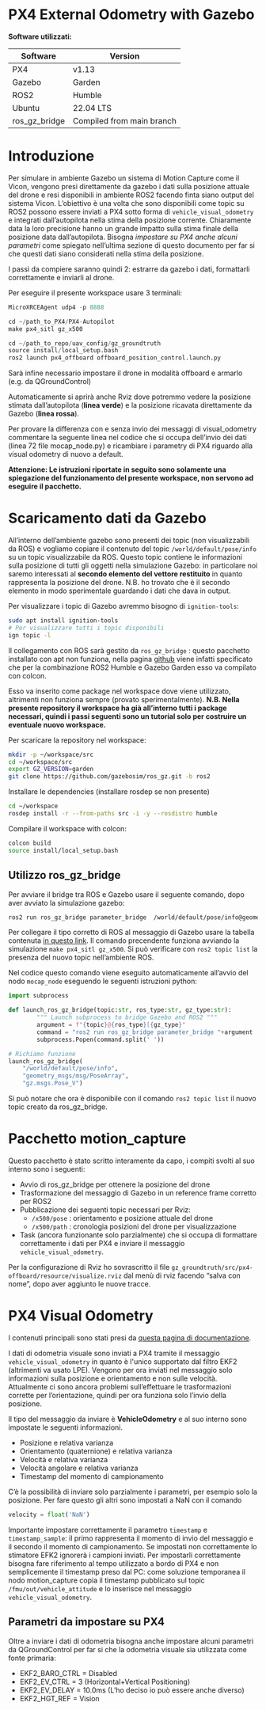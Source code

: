 # PX4 External Odometry with Gazebo

**Software utilizzati:** 

| Software | Version |
| --- | --- |
| PX4 | v1.13 |
| Gazebo | Garden |
| ROS2 | Humble |
| Ubuntu | 22.04 LTS |
| ros_gz_bridge | Compiled from main branch |

# Introduzione

Per simulare in ambiente Gazebo un sistema di Motion Capture come il Vicon, vengono presi direttamente da gazebo i dati sulla posizione attuale del drone e resi disponibili in ambiente ROS2 facendo finta siano output del sistema Vicon. L’obiettivo è una volta che sono disponibili come topic su ROS2 possono essere inviati a PX4 sotto forma di `vehicle_visual_odometry` e integrati dall’autopilota nella stima della posizione corrente. Chiaramente data la loro precisione hanno un grande impatto sulla stima finale della posizione data dall’autopilota. Bisogna *impostare su PX4 anche alcuni parametri* come spiegato nell’ultima sezione di questo documento per far si che questi dati siano considerati nella stima della posizione. 

I passi da compiere saranno quindi 2: estrarre da gazebo i dati, formattarli correttamente e inviarli al drone. 

Per eseguire il presente workspace usare 3 terminali:

```python
MicroXRCEAgent udp4 -p 8888
```

```python
cd ~/path_to_PX4/PX4-Autopilot
make px4_sitl gz_x500
```

```python
cd ~/path_to_repo/uav_config/gz_groundtruth
source install/local_setup.bash
ros2 launch px4_offboard offboard_position_control.launch.py
```

Sarà infine necessario impostare il drone in modalità offboard e armarlo (e.g. da QGroundControl)

Automaticamente si aprirà anche Rviz dove potremmo vedere la posizione stimata dall’autopilota (**linea verde**) e la posizione ricavata direttamente da Gazebo (**linea rossa**).

Per provare la differenza con e senza invio dei messaggi di visual_odometry commentare la seguente linea nel codice che si occupa dell’invio dei dati (linea 72 file mocap_node.py) e ricambiare i parametry di PX4 riguardo alla visual odometry di nuovo a default. 

**Attenzione: Le istruzioni riportate in seguito sono solamente una spiegazione del funzionamento del presente workspace, non servono ad eseguire il pacchetto.** 

# Scaricamento dati da Gazebo

All’interno dell’ambiente gazebo sono presenti dei topic (non visualizzabili da ROS) e vogliamo copiare il contenuto del topic  `/world/default/pose/info`  su un topic visualizzabile da ROS. Questo topic contiene le informazioni sulla posizione di tutti gli oggetti nella simulazione Gazebo: in particolare noi saremo interessati al **secondo elemento del vettore restituito** in quanto rappresenta la posizione del drone. N.B. ho trovato che è il secondo elemento in modo sperimentale guardando i dati che dava in output. 

Per visualizzare i topic di Gazebo avremmo bisogno di `ignition-tools`:

```bash
sudo apt install ignition-tools
# Per visualizzare tutti i topic disponibili
ign topic -l
```

Il collegamento con ROS sarà gestito da `ros_gz_bridge` :  questo pacchetto installato con apt non funziona, nella pagina [github](https://github.com/gazebosim/ros_gz) viene infatti specificato che per la combinazione ROS2 Humble e Gazebo Garden esso va compilato con colcon. 

Esso va inserito come package nel workspace dove viene utilizzato, altrimenti non funziona sempre (provato sperimentalmente). **N.B. Nella presente repository il workspace ha già all’interno tutti i package necessari, quindi i passi seguenti sono un tutorial solo per costruire un eventuale nuovo workspace.** 

Per scaricare la repository nel workspace:

```bash
mkdir -p ~/workspace/src
cd ~/workspace/src
export GZ_VERSION=garden
git clone https://github.com/gazebosim/ros_gz.git -b ros2
```

Installare le dependencies (installare rosdep se non presente)

```bash
cd ~/workspace
rosdep install -r --from-paths src -i -y --rosdistro humble
```

Compilare il workspace with colcon:

```bash
colcon build
source install/local_setup.bash
```

## Utilizzo ros_gz_bridge

Per avviare il bridge tra ROS e Gazebo usare il seguente comando, dopo aver avviato la simulazione gazebo:

```bash
ros2 run ros_gz_bridge parameter_bridge  /world/default/pose/info@geometry_msgs/msg/PoseArray[gz.msgs.Pose_V
```

Per collegare il tipo corretto di ROS al messaggio di Gazebo usare la tabella contenuta [in questo link](https://github.com/gazebosim/ros_gz/tree/ros2/ros_gz_bridge). Il comando precendente funziona avviando la simulazione `make px4_sitl gz_x500`. Si può verificare con `ros2 topic list` la presenza del nuovo topic nell’ambiente ROS.

Nel codice questo comando viene eseguito automaticamente all’avvio del nodo `mocap_node` eseguendo le seguenti istruzioni python:

```python
import subprocess

def launch_ros_gz_bridge(topic:str, ros_type:str, gz_type:str):
        """ Launch subprocess to bridge Gazebo and ROS2 """
        argument = f"{topic}@{ros_type}[{gz_type}"
        command = "ros2 run ros_gz_bridge parameter_bridge "+argument
        subprocess.Popen(command.split(' '))

# Richiamo funzione
launch_ros_gz_bridge(
	"/world/default/pose/info",
	"geometry_msgs/msg/PoseArray",
	"gz.msgs.Pose_V")
```

Si può notare che ora è disponibile con il comando `ros2 topic list` il nuovo topic creato da ros_gz_bridge. 

# Pacchetto motion_capture

Questo pacchetto è stato scritto interamente da capo, i compiti svolti al suo interno sono i seguenti:

- Avvio di ros_gz_bridge per ottenere la posizione del drone
- Trasformazione del messaggio di Gazebo in un reference frame corretto per ROS2
- Pubblicazione dei seguenti topic necessari per Rviz:
    - `/x500/pose` : orientamento e posizione attuale del drone
    - `/x500/path` : cronologia posizioni del drone per visualizzazione
- Task (ancora funzionante solo parzialmente) che si occupa di formattare correttamente i dati per PX4 e inviare il messaggio `vehicle_visual_odometry`.

Per la configurazione di Rviz ho sovrascritto il file `gz_groundtruth/src/px4-offboard/resource/visualize.rviz` dal menù di rviz facendo “salva con nome”, dopo aver aggiunto le nuove tracce.

# PX4 Visual Odometry

I contenuti principali sono stati presi da [questa pagina di documentazione](https://dev.px4.io/v1.11_noredirect/en/ros/external_position_estimation.html). 

I dati di odometria visuale sono inviati a PX4 tramite il messaggio `vehicle_visual_odometry` in quanto è l'unico supportato dal filtro EKF2 (altrimenti va usato LPE). Vengono per ora inviati nel messaggio solo informazioni sulla posizione e orientamento e non sulle velocità. Attualmente ci sono ancora problemi sull’effettuare le trasformazioni corrette per l’orientazione, quindi per ora funziona solo l’invio della posizione. 

Il tipo del messaggio da inviare è **VehicleOdometry** e al suo interno sono impostate le seguenti informazioni.

- Posizione e relativa varianza
- Orientamento (quaternione) e relativa varianza
- Velocità e relativa varianza
- Velocità angolare e relativa varianza
- Timestamp del momento di campionamento

C’è la possibilità di inviare solo parzialmente i parametri, per esempio solo la posizione. Per fare questo gli altri sono impostati a NaN con il comando  

```python
velocity = float('NaN')
```

Importante impostare correttamente il parametro `timestamp` e `timestamp_sample`: il primo rappresenta il momento di invio del messaggio e il secondo il momento di campionamento. Se impostati non correttamente lo stimatore EFK2 ignorerà i campioni inviati. Per impostarli correttamente bisogna fare riferimento al tempo utilizzato a bordo di PX4 e non semplicemente il timestamp preso dal PC: come soluzione temporanea il nodo motion_capture copia il timestamp pubblicato sul topic `/fmu/out/vehicle_attitude` e lo inserisce nel messaggio `vehicle_visual_odometry`. 

## Parametri da impostare su PX4

Oltre a inviare i dati di odometria bisogna anche impostare alcuni parametri da QGroundControl per far si che la odometria visuale sia utilizzata come fonte primaria:

- EKF2_BARO_CTRL = Disabled
- EKF2_EV_CTRL = 3 (Horizontal+Vertical Positioning)
- EKF2_EV_DELAY = 10.0ms (L’ho deciso io può essere anche diverso)
- EKF2_HGT_REF = Vision